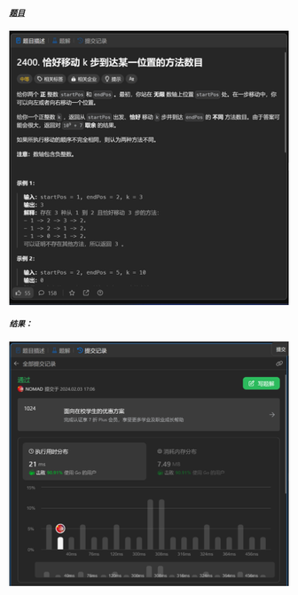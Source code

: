 ##### [题目](https://leetcode.cn/problems/number-of-ways-to-reach-a-position-after-exactly-k-steps/description/)
![pic](img.png)
##### 结果：
![pic](result.png)